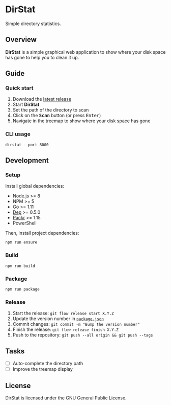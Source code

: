 # DirStat

Simple directory statistics.

## Overview

**DirStat** is a simple graphical web application to show
where your disk space has gone to help you to clean it up.

## Guide

### Quick start

1. Download the [latest release](https://github.com/GaelGirodon/dir-stat/releases)
2. Start **DirStat**
3. Set the path of the directory to scan
4. Click on the <kbd>**Scan**</kbd> button (or press <kbd>Enter</kbd>)
5. Navigate in the treemap to show where your disk space has gone

### CLI usage

```shell
dirstat --port 8000
```

## Development

### Setup

Install global dependencies:

- Node.js >= 8
- NPM >= 5
- Go >= 1.11
- [Dep](https://github.com/golang/dep) >= 0.5.0
- [Packr](https://github.com/gobuffalo/packr) >= 1.15
- PowerShell

Then, install project dependencies:

```shell
npm run ensure
```

### Build

```shell
npm run build
```

### Package

```shell
npm run package
```

### Release

1. Start the release: `git flow release start X.Y.Z`
2. Update the version number in [`package.json`](package.json)
3. Commit changes: `git commit -m "Bump the version number"`
4. Finish the release: `git flow release finish X.Y.Z`
5. Push to the repository: `git push --all origin && git push --tags`

## Tasks

- [ ] Auto-complete the directory path
- [ ] Improve the treemap display

## License

DirStat is licensed under the GNU General Public License.
